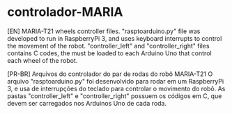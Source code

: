 # controlador-MARIA
[EN]
MARIA-T21 wheels controller files.
"rasptoarduino.py" file was developed to run in RaspberryPi 3, and uses keyboard interrupts to control the movement of the robot.
"controller_left" and "controller_right" files contains C codes, the must be loaded to each Arduino Uno that control each wheel of the robot.

[PR-BR]
Arquivos do controlador do par de rodas do robô MARIA-T21
O arquivo "rasptoarduino.py" foi desenvolvido para rodar em um RaspberryPi 3, e usa de interrupções do teclado para controlar o movimento do robô.
As pastas "controller_left" e "controller_right" possuem os códigos em C, que devem ser carregados nos Arduinos Uno de cada roda.

